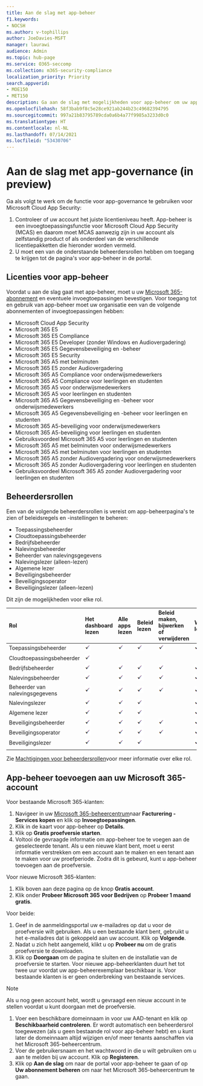 ```yaml
---
title: Aan de slag met app-beheer
f1.keywords:
- NOCSH
ms.author: v-tophillips
author: JoeDavies-MSFT
manager: laurawi
audience: Admin
ms.topic: hub-page
ms.service: O365-seccomp
ms.collection: m365-security-compliance
localization_priority: Priority
search.appverid:
- MOE150
- MET150
description: Ga aan de slag met mogelijkheden voor app-beheer om uw apps te beheren.
ms.openlocfilehash: 58f3bab9f8c5e28ce921ab244b23c49682394795
ms.sourcegitcommit: 997a21b83795789cda0a6b4a77f9985a3233d0c0
ms.translationtype: HT
ms.contentlocale: nl-NL
ms.lasthandoff: 07/14/2021
ms.locfileid: "53430706"
---
```

# <a name="get-started-with-app-governance-in-preview"></a>Aan de slag met app-governance (in preview)

Ga als volgt te werk om de functie voor app-governance te gebruiken voor Microsoft Cloud App Security:

1. Controleer of uw account het juiste licentieniveau heeft. App-beheer is een invoegtoepassingsfunctie voor Microsoft Cloud App Security (MCAS) en daarom moet MCAS aanwezig zijn in uw account als zelfstandig product of als onderdeel van de verschillende licentiepakketten die hieronder worden vermeld.
1. U moet een van de onderstaande beheerdersrollen hebben om toegang te krijgen tot de pagina's voor app-beheer in de portal.

## <a name="licensing-for-app-governance"></a>Licenties voor app-beheer

Voordat u aan de slag gaat met app-beheer, moet u uw [Microsoft 365-abonnement](https://www.microsoft.com/microsoft-365/compare-all-microsoft-365-plans) en eventuele invoegtoepassingen bevestigen. Voor toegang tot en gebruik van app-beheer moet uw organisatie een van de volgende abonnementen of invoegtoepassingen hebben:

- Microsoft Cloud App Security
- Microsoft 365 E5
- Microsoft 365 E5 Compliance
- Microsoft 365 E5 Developer (zonder Windows en Audiovergadering)
- Microsoft 365 E5 Gegevensbeveiliging en -beheer
- Microsoft 365 E5 Security
- Microsoft 365 A5 met belminuten
- Microsoft 365 E5 zonder Audiovergadering
- Microsoft 365 A5 Compliance voor onderwijsmedewerkers
- Microsoft 365 A5 Compliance voor leerlingen en studenten
- Microsoft 365 A5 voor onderwijsmedewerkers
- Microsoft 365 A5 voor leerlingen en studenten
- Microsoft 365 A5 Gegevensbeveiliging en -beheer voor onderwijsmedewerkers
- Microsoft 365 A5 Gegevensbeveiliging en -beheer voor leerlingen en studenten
- Microsoft 365 A5-beveiliging voor onderwijsmedewerkers
- Microsoft 365 A5-beveiliging voor leerlingen en studenten
- Gebruiksvoordeel Microsoft 365 A5 voor leerlingen en studenten
- Microsoft 365 A5 met belminuten voor onderwijsmedewerkers
- Microsoft 365 A5 met belminuten voor leerlingen en studenten
- Microsoft 365 A5 zonder Audiovergadering voor onderwijsmedewerkers
- Microsoft 365 A5 zonder Audiovergadering voor leerlingen en studenten
- Gebruiksvoordeel Microsoft 365 A5 zonder Audiovergadering voor leerlingen en studenten

## <a name="administrator-roles"></a>Beheerdersrollen

Een van de volgende beheerdersrollen is vereist om app-beheerpagina's te zien of beleidsregels en -instellingen te beheren:

- Toepassingsbeheerder
- Cloudtoepassingsbeheerder
- Bedrijfsbeheerder
- Nalevingsbeheerder
- Beheerder van nalevingsgegevens
- Nalevingslezer (alleen-lezen)
- Algemene lezer
- Beveiligingsbeheerder
- Beveiligingsoperator
- Beveiligingslezer (alleen-lezen)

Dit zijn de mogelijkheden voor elke rol.

| Rol | Het dashboard lezen | Alle apps lezen |Beleid lezen | Beleid maken, bijwerken of verwijderen | Waarschuwingen lezen | Waarschuwingen bijwerken | Instellingen lezen | Instellingen bijwerken | Herstel lezen | Herstel bijwerken |
|:-------|:-----|:-------|:-------|:-------|:-------|:-------|:-------|:-------|:-------|:-------|
| Toepassingsbeheerder | ![Vinkje](..\media\checkmark.png) | ![Vinkje](..\media\checkmark.png) | ![Vinkje](..\media\checkmark.png) | ![Vinkje](..\media\checkmark.png) | ![Vinkje](..\media\checkmark.png) | ![Vinkje](..\media\checkmark.png) | ![Vinkje](..\media\checkmark.png) | ![Vinkje](..\media\checkmark.png) | ![Vinkje](..\media\checkmark.png) | ![Vinkje](..\media\checkmark.png) |
| Cloudtoepassingsbeheerder | ![Vinkje](..\media\checkmark.png) | | | | | | | | | |
| Bedrijfsbeheerder | ![Vinkje](..\media\checkmark.png) | ![Vinkje](..\media\checkmark.png) | ![Vinkje](..\media\checkmark.png) | ![Vinkje](..\media\checkmark.png) | ![Vinkje](..\media\checkmark.png) | ![Vinkje](..\media\checkmark.png) | ![Vinkje](..\media\checkmark.png) | ![Vinkje](..\media\checkmark.png) | ![Vinkje](..\media\checkmark.png) | ![Vinkje](..\media\checkmark.png) |
| Nalevingsbeheerder | ![Vinkje](..\media\checkmark.png) | ![Vinkje](..\media\checkmark.png) | ![Vinkje](..\media\checkmark.png) | ![Vinkje](..\media\checkmark.png) | ![Vinkje](..\media\checkmark.png) |  | ![Vinkje](..\media\checkmark.png) | ![Vinkje](..\media\checkmark.png) | ![Vinkje](..\media\checkmark.png) | |
| Beheerder van nalevingsgegevens | ![Vinkje](..\media\checkmark.png) | ![Vinkje](..\media\checkmark.png) | ![Vinkje](..\media\checkmark.png) | ![Vinkje](..\media\checkmark.png) | ![Vinkje](..\media\checkmark.png) |  | ![Vinkje](..\media\checkmark.png) | ![Vinkje](..\media\checkmark.png) | ![Vinkje](..\media\checkmark.png) | |
| Nalevingslezer | ![Vinkje](..\media\checkmark.png) | ![Vinkje](..\media\checkmark.png) | ![Vinkje](..\media\checkmark.png) |  | ![Vinkje](..\media\checkmark.png) |  | ![Vinkje](..\media\checkmark.png) |  | | |
| Algemene lezer  | ![Vinkje](..\media\checkmark.png) | ![Vinkje](..\media\checkmark.png) | ![Vinkje](..\media\checkmark.png) |  | ![Vinkje](..\media\checkmark.png) |  | ![Vinkje](..\media\checkmark.png) |  | | |
| Beveiligingsbeheerder | ![Vinkje](..\media\checkmark.png) | ![Vinkje](..\media\checkmark.png) | ![Vinkje](..\media\checkmark.png) | ![Vinkje](..\media\checkmark.png) | ![Vinkje](..\media\checkmark.png) |  | ![Vinkje](..\media\checkmark.png) | ![Vinkje](..\media\checkmark.png) | ![Vinkje](..\media\checkmark.png) | |
| Beveiligingsoperator | ![Vinkje](..\media\checkmark.png) | ![Vinkje](..\media\checkmark.png) | ![Vinkje](..\media\checkmark.png) | ![Vinkje](..\media\checkmark.png) | ![Vinkje](..\media\checkmark.png) | ![Vinkje](..\media\checkmark.png) | ![Vinkje](..\media\checkmark.png) | ![Vinkje](..\media\checkmark.png) | ![Vinkje](..\media\checkmark.png) | |
| Beveiligingslezer  | ![Vinkje](..\media\checkmark.png) | ![Vinkje](..\media\checkmark.png) | ![Vinkje](..\media\checkmark.png) |  | ![Vinkje](..\media\checkmark.png) |  | ![Vinkje](..\media\checkmark.png) |  | ![Vinkje](..\media\checkmark.png) | |
|||||||||| | |

Zie [Machtigingen voor beheerdersrollen](/azure/active-directory/roles/permissions-reference)voor meer informatie over elke rol.

## <a name="add-app-governance-to-your-microsoft-365-account"></a>App-beheer toevoegen aan uw Microsoft 365-account

Voor bestaande Microsoft 365-klanten:

1. Navigeer in uw [Microsoft 365-beheercentrum](https://admin.microsoft.com)naar **Facturering - Services kopen** en klik op **Invoegtoepassingen**.
1. Klik in de kaart voor app-beheer op **Details**.
1. Klik op **Gratis proefversie starten**.
1. Voltooi de gevraagde informatie om app-beheer toe te voegen aan de geselecteerde tenant. Als u een nieuwe klant bent, moet u eerst informatie verstrekken om een account aan te maken en een tenant aan te maken voor uw proefperiode. Zodra dit is gebeurd, kunt u app-beheer toevoegen aan de proefversie.

Voor nieuwe Microsoft 365-klanten:

1. Klik boven aan deze pagina op de knop **Gratis account**.
1. Klik onder **Probeer Microsoft 365 voor Bedrijven** op **Probeer 1 maand gratis**.

Voor beide:

1. Geef in de aanmeldingsportal uw e-mailadres op dat u voor de proefversie wilt gebruiken. Als u een bestaande klant bent, gebruikt u het e-mailadres dat is gekoppeld aan uw account. Klik op **Volgende**.
1. Nadat u zich hebt aangemeld, klikt u op **Probeer nu** om de gratis proefversie te downloaden.
1. Klik op **Doorgaan** om de pagina te sluiten en de installatie van de proefversie te starten. Voor nieuwe app-beheerklanten duurt het tot twee uur voordat uw app-beheerexemplaar beschikbaar is. Voor bestaande klanten is er geen onderbreking van bestaande services.
  > [!NOTE]
Als u nog geen account hebt, wordt u gevraagd een nieuw account in te stellen voordat u kunt doorgaan met de proefversie.

1. Voer een beschikbare domeinnaam in voor uw AAD-tenant en klik op **Beschikbaarheid controleren**. Er wordt automatisch een beheerdersrol toegewezen (als u geen bestaande rol voor app-beheer hebt) en u kunt later de domeinnaam altijd wijzigen en/of meer tenants aanschaffen via het Microsoft 365-beheercentrum.
1. Voer de gebruikersnaam en het wachtwoord in die u wilt gebruiken om u aan te melden bij uw account. Klik op **Registeren**.
1. Klik op **Aan de slag** om naar de portal voor app-beheer te gaan of op **Uw abonnement beheren** om naar het Microsoft 365-beheercentrum te gaan.
